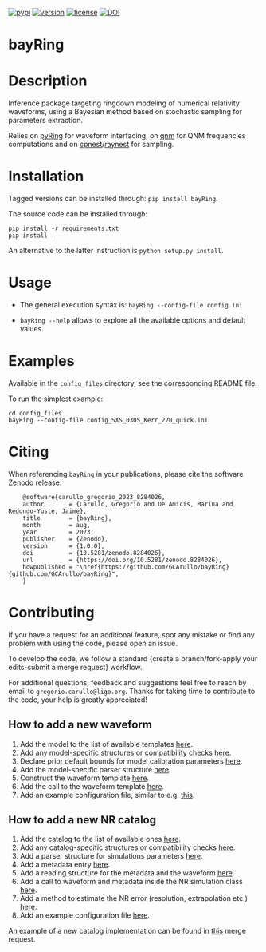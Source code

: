 [![pypi](https://badge.fury.io/py/bayRing.svg)](https://pypi.org/project/bayRing/1.0.0/) [![version](https://img.shields.io/pypi/pyversions/bayRing.svg)](https://pypi.org/project/bayRing/) [![license](https://img.shields.io/badge/License-MIT-red.svg)](https://opensource.org/licenses/MIT) [![DOI](https://zenodo.org/badge/DOI/10.5281/zenodo.8284026.svg)](https://doi.org/10.5281/zenodo.8284026)

bayRing
=======

# Description

Inference package targeting ringdown modeling of numerical relativity waveforms, using a Bayesian method based on stochastic sampling for parameters extraction.  

Relies on [pyRing](https://git.ligo.org/lscsoft/pyring) for waveform interfacing, on [qnm](https://github.com/duetosymmetry/qnm/) for QNM frequencies computations and on [cpnest](https://github.com/johnveitch/cpnest/tree/master)/[raynest](https://github.com/wdpozzo/raynest) for sampling.

# Installation

Tagged versions can be installed through: `pip install bayRing`.

The source code can be installed through: 

  ```
  pip install -r requirements.txt
  pip install .
  ```

An alternative to the latter instruction is `python setup.py install`.

# Usage

* The general execution syntax is: `bayRing --config-file config.ini`

* `bayRing --help` allows to explore all the available options and default values.

# Examples

Available in the `config_files` directory, see the corresponding README file.

To run the simplest example: 

  ```
  cd config_files
  bayRing --config-file config_SXS_0305_Kerr_220_quick.ini
  ```

# Citing

When referencing ``bayRing`` in your publications, please cite the software Zenodo release:
   
  ```
      @software{carullo_gregorio_2023_8284026,
      author       = {Carullo, Gregorio and De Amicis, Marina and Redondo-Yuste, Jaime},
      title        = {bayRing},
      month        = aug,
      year         = 2023,
      publisher    = {Zenodo},
      version      = {1.0.0},
      doi          = {10.5281/zenodo.8284026},
      url          = {https://doi.org/10.5281/zenodo.8284026},
      howpublished = "\href{https://github.com/GCArullo/bayRing}{github.com/GCArullo/bayRing}",
      }
  ```

# Contributing

If you have a request for an additional feature, spot any mistake or find any problem with using the code, please open an issue.

To develop the code, we follow a standard {create a branch/fork-apply your edits-submit a merge request} workflow.

For additional questions, feedback and suggestions feel free to reach by email to `gregorio.carullo@ligo.org`. Thanks for taking time to contribute to the code, your help is greatly appreciated!

## How to add a new waveform

1. Add the model to the list of available templates [here](https://github.com/GCArullo/bayRing/blob/8053d9232bbace0fb8ec114ce084fb4c65bcb5e5/bayRing/initialise.py#L273).
2. Add any model-specific structures or compatibility checks [here](https://github.com/GCArullo/bayRing/blob/8053d9232bbace0fb8ec114ce084fb4c65bcb5e5/bayRing/initialise.py#192).
3. Declare prior default bounds for model calibration parameters [here](https://github.com/GCArullo/bayRing/blob/8053d9232bbace0fb8ec114ce084fb4c65bcb5e5/bayRing/inference.py#L73).
4. Add the model-specific parser structure [here](https://github.com/GCArullo/bayRing/blob/8053d9232bbace0fb8ec114ce084fb4c65bcb5e5/bayRing/inference.py#L313).
5. Construct the waveform template [here](https://github.com/GCArullo/bayRing/blob/8053d9232bbace0fb8ec114ce084fb4c65bcb5e5/bayRing/template_waveforms.py#L87).
6. Add the call to the waveform template [here](https://github.com/GCArullo/bayRing/blob/8053d9232bbace0fb8ec114ce084fb4c65bcb5e5/bayRing/template_waveforms.py#L169).
7. Add an example configuration file, similar to e.g. [this](https://github.com/GCArullo/bayRing/blob/8053d9232bbace0fb8ec114ce084fb4c65bcb5e5/config_files/config_SXS_0305_Kerr_220_quick.ini).

## How to add a new NR catalog

1. Add the catalog to the list of available ones [here](https://github.com/GCArullo/bayRing/blob/bfff5de8e156497c6fba548cf83d951166cb1612/bayRing/initialise.py#L231).
2. Add any catalog-specific structures or compatibility checks [here](https://github.com/GCArullo/bayRing/blob/bfff5de8e156497c6fba548cf83d951166cb1612/bayRing/initialise.py#L187).
3. Add a parser structure for simulations parameters [here](https://github.com/GCArullo/bayRing/blob/bfff5de8e156497c6fba548cf83d951166cb1612/bayRing/NR_waveforms.py#L34).
4. Add a metadata entry [here](https://github.com/GCArullo/bayRing/blob/bfff5de8e156497c6fba548cf83d951166cb1612/bayRing/NR_waveforms.py#L331).
5. Add a reading structure for the metadata and the waveform [here](https://github.com/GCArullo/bayRing/blob/bfff5de8e156497c6fba548cf83d951166cb1612/bayRing/NR_waveforms.py#L1387).
6. Add a call to waveform and metadata inside the NR simulation class [here](https://github.com/GCArullo/bayRing/blob/bfff5de8e156497c6fba548cf83d951166cb1612/bayRing/NR_waveforms.py#L643).
7. Add a method to estimate the NR error (resolution, extrapolation etc.) [here](https://github.com/GCArullo/bayRing/blob/bfff5de8e156497c6fba548cf83d951166cb1612/bayRing/NR_waveforms.py#L736).
8. Add an example configuration file [here](https://github.com/GCArullo/bayRing/blob/bfff5de8e156497c6fba548cf83d951166cb1612/config_files/config_RWZ_001_DS_2_quick.ini).

An example of a new catalog implementation can be found in [this](https://github.com/GCArullo/bayRing/pull/8) merge request.
